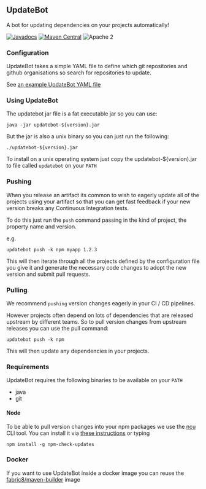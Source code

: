 ## UpdateBot

A bot for updating dependencies on your projects automatically!

[![Javadocs](http://www.javadoc.io/badge/io.fabric8.updatebot/updatebot-core.svg?color=blue)](http://www.javadoc.io/doc/io.fabric8.updatebot/updatebot-core)
[![Maven Central](https://maven-badges.herokuapp.com/maven-central/io.fabric8.updatebot/updatebot-core/badge.svg?style=flat-square)](https://maven-badges.herokuapp.com/maven-central/io.fabric8.updatebot/updatebot-core/)
![Apache 2](http://img.shields.io/badge/license-Apache%202-red.svg)

### Configuration

UpdateBot takes a simple YAML file to define which git repositories and github organisations so search for repositories to update.

See [an example UpdateBot YAML file](updatebot-core/src/test/resources/updatebot.yml)

### Using UpdateBot

The updatebot jar file is a fat executable jar so you can use: 

    java -jar updatebot-${version}.jar
  
But the jar is also a unix binary so you can just run the following:

    ./updatebot-${version}.jar

To install on a unix operating system just copy the updatebot-${version).jar to file called `updatebot` on your `PATH`

### Pushing

When you release an artifact its common to wish to eagerly update all of the projects using your artifact so that you can get fast feedback if your new version breaks any Continuous Integration tests.

To do this just run the `push` command passing in the kind of project, the property name and version.

e.g.

    updatebot push -k npm myapp 1.2.3
    
This will then iterate through all the projects defined by the configuration file you give it and generate the necessary code changes to adopt the new version and submit pull requests.    

### Pulling

We recommend `pushing` version changes eagerly in your CI / CD pipelines.

However projects often depend on lots of dependencies that are released upstream by different teams. So to pull version changes from upstream releases you can use the pull command:

    updatebot push -k npm 

This will then update any dependencies in your projects.

### Requirements

UpdateBot requires the following binaries to be available on your `PATH`

* java
* git

#### Node

To be able to pull version changes into your npm packages we use the [ncu](https://www.npmjs.com/package/npm-check-updates) CLI tool. You can install it via [these instructions](https://www.npmjs.com/package/npm-check-updates) or typing

    npm install -g npm-check-updates


### Docker

If you want to use UpdateBot inside a docker image you can reuse the [fabric8/maven-builder](https://hub.docker.com/r/fabric8/maven-builder/) image


    
      
  
